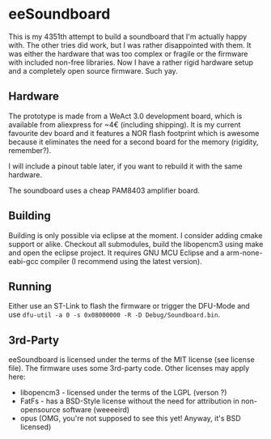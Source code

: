 # eeSoundboard

This is my 4351th attempt to build a soundboard that I'm actually happy with. The other tries did work, but I was rather disappointed with them. It was either the hardware that was too complex or fragile or the firmware with included non-free libraries. Now I have a rather rigid hardware setup and a completely open source firmware. Such yay.

## Hardware

The prototype is made from a WeAct 3.0 development board, which is available from aliexpress for ~4€ (including shipping). It is my current favourite dev board and it features a NOR flash footprint which is awesome because it eliminates the need for a second board for the memory (rigidity, remember?).

I will include a pinout table later, if you want to rebuild it with the same hardware.

The soundboard uses a cheap PAM8403 amplifier board.

## Building

Building is only possible via eclipse at the moment. I consider adding cmake support or alike. Checkout all submodules, build the libopencm3 using make and open the eclipse project. It requires GNU MCU Eclipse and a arm-none-eabi-gcc compiler (I recommend using the latest version). 

## Running 

Either use an ST-Link to flash the firmware or trigger the DFU-Mode and use `dfu-util -a 0 -s 0x08000000 -R -D Debug/Soundboard.bin`.

## 3rd-Party

eeSoundboard is licensed under the terms of the MIT license (see license file). The firmware uses some 3rd-party code. Other licenses may apply here:

- libopencm3 - licensed under the terms of the LGPL (verson ?)
- FatFs - has a BSD-Style license without the need for attribution in non-opensource software (weeeeird)
- opus (OMG, you're not supposed to see this yet! Anyway, it's BSD licensed)
